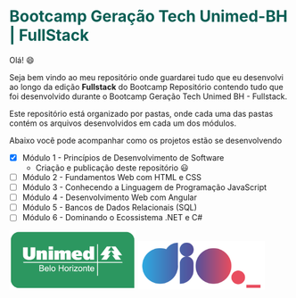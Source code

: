 <h1 style="color:#0A5F55;font-weight:bold">
    Bootcamp Geração Tech Unimed-BH | FullStack </h1>

Olá! :smile:

Seja bem vindo ao meu repositório onde guardarei tudo que eu desenvolvi ao longo da edição **Fullstack** do Bootcamp
Repositório contendo tudo que foi desenvolvido durante o Bootcamp Geração Tech Unimed BH - Fullstack.

Este repositório está organizado por pastas, onde cada uma das pastas contém os arquivos desenvolvidos em cada um dos módulos.

Abaixo você pode acompanhar como os projetos estão se desenvolvendo

- [X] Módulo 1 - Princípios de Desenvolvimento de Software
    - Criação e publicação deste repositório :smiley:
- [ ] Módulo 2 - Fundamentos Web com HTML e CSS
- [ ] Módulo 3 - Conhecendo a Linguagem de Programação JavaScript
- [ ] Módulo 4 - Desenvolvimento Web com Angular
- [ ] Módulo 5 - Bancos de Dados Relacionais (SQL)
- [ ] Módulo 6 - Dominando o Ecossistema .NET e C#

<p float="left">
  <img src="./images/Logo_Unimed.png" width="45%" />
  <img src="./images/logo_dio.svg" width="45%" />
</p>
